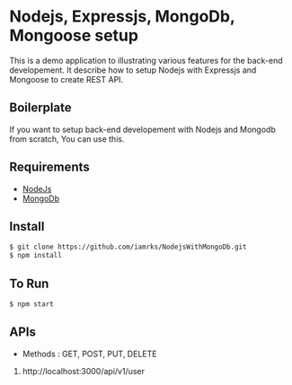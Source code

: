 # Nodejs, Expressjs, MongoDb, Mongoose setup

This is a demo application to illustrating various features for the back-end developement. It describe how to setup Nodejs with Expressjs and Mongoose to create REST API.

## Boilerplate

If you want to setup back-end developement with Nodejs and Mongodb from scratch, You can use this.

## Requirements

* [NodeJs](http://nodejs.org)
* [MongoDb](https://www.mongodb.com/)

## Install

```sh
$ git clone https://github.com/iamrks/NodejsWithMongoDb.git
$ npm install
```

## To Run
```sh
$ npm start
```

## APIs
* Methods : GET, POST, PUT, DELETE
1. http://localhost:3000/api/v1/user
    